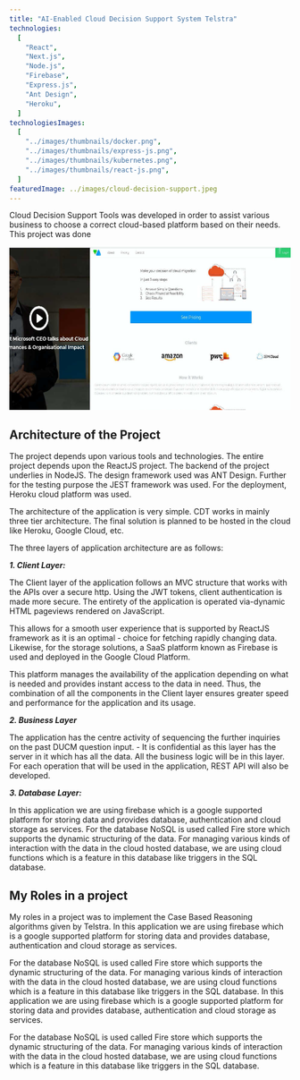 ```yaml
---
title: "AI-Enabled Cloud Decision Support System Telstra"
technologies:
  [
    "React",
    "Next.js",
    "Node.js",
    "Firebase",
    "Express.js",
    "Ant Design",
    "Heroku",
  ]
technologiesImages:
  [
    "../images/thumbnails/docker.png",
    "../images/thumbnails/express-js.png",
    "../images/thumbnails/kubernetes.png",
    "../images/thumbnails/react-js.png",
  ]
featuredImage: ../images/cloud-decision-support.jpeg
---
```


Cloud Decision Support Tools was developed in order to assist various business to choose a correct cloud-based platform based on their needs. This project was done

![AI-Enabled Cloud Decision Support System](../images/cloud-decision-support.jpeg)

## Architecture of the Project

The project depends upon various tools and technologies. The entire project depends upon the ReactJS project. The backend of the project underlies in NodeJS. The design framework used was ANT Design. Further for the testing purpose the JEST framework was used. For the deployment, Heroku cloud platform was used.

The architecture of the application is very simple. CDT works in mainly three tier architecture. The final solution is planned to be hosted in the cloud like Heroku, Google Cloud, etc.

The three layers of application architecture are as follows:

**_1. Client Layer:_**

The Client layer of the application follows an MVC structure that works with the APIs over a secure http. Using the JWT tokens, client authentication is made more secure. The entirety of the application is operated via-dynamic HTML pageviews rendered on JavaScript.

This allows for a smooth user experience that is supported by ReactJS framework as it is an optimal - choice for fetching rapidly changing data. Likewise, for the storage solutions, a SaaS platform known as Firebase is used and deployed in the Google Cloud Platform.

This platform manages the availability of the application depending on what is needed and provides instant access to the data in need. Thus, the combination of all the components in the Client layer ensures greater speed and performance for the application and its usage.

**_2. Business Layer_**

The application has the centre activity of sequencing the further inquiries on the past DUCM question input. - It is confidential as this layer has the server in it which has all the data. All the business logic will be in this layer. For each operation that will be used in the application, REST API will also be developed.

**_3. Database Layer:_**

In this application we are using firebase which is a google supported platform for storing data and provides database, authentication and cloud storage as services. For the database NoSQL is used called Fire store which supports the dynamic structuring of the data. For managing various kinds of interaction with the data in the cloud hosted database, we are using cloud functions which is a feature in this database like triggers in the SQL database.

## My Roles in a project

My roles in a project was to implement the Case Based Reasoning algorithms given by Telstra.
In this application we are using firebase which is a google supported platform for storing data and provides database, authentication and cloud storage as services.

For the database NoSQL is used called Fire store which supports the dynamic structuring of the data. For managing various kinds of interaction with the data in the cloud hosted database, we are using cloud functions which is a feature in this database like triggers in the SQL database.
In this application we are using firebase which is a google supported platform for storing data and provides database, authentication and cloud storage as services.

For the database NoSQL is used called Fire store which supports the dynamic structuring of the data. For managing various kinds of interaction with the data in the cloud hosted database, we are using cloud functions which is a feature in this database like triggers in the SQL database.
